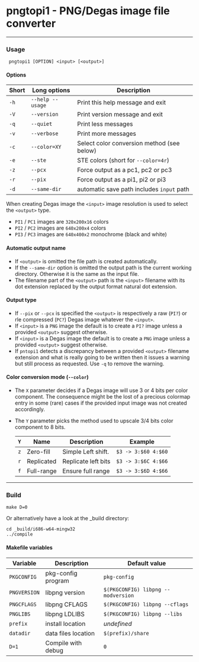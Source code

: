 # pngtopi1 - PNG/Degas image file converter

-------------------------------------------

### Usage

     pngtopi1 [OPTION] <input> [<output>]


#### Options

| Short|      Long options|                                 Description|
|------|------------------|--------------------------------------------|
| `-h` | `--help --usage` | Print this help message and exit           |
| `-V` | `--version`      | Print version message and exit             |
| `-q` | `--quiet`        | Print less messages                        |
| `-v` | `--verbose`      | Print more messages                        |
| `-c` | `--color=XY`     | Select color conversion method (see below) |
| `-e` | `--ste`          | STE colors (short for `--color=4r`)        |
| `-z` | `--pcx`          | Force output as a pc1, pc2 or pc3          |
| `-r` | `--pix`          | Force output as a pi1, pi2 or pi3          |
| `-d` | `--same-dir`     | automatic save path includes `input` path  |

  When creating Degas image the `<input>` image resolution is used to
  select the `<output>` type.
  
  - `PI1` / `PC1` images are `320x200x16` colors
  - `PI2` / `PC2` images are `640x200x4` colors
  - `PI3` / `PC3` images are `640x400x2` monochrome (black and white)


#### Automatic output name

  - If `<output>` is omitted the file path is created automatically.
  - If the `--same-dir` option is omitted the output path is the
    current working directory. Otherwise it is the same as the input
    file.
  - The filename part of the `<output>` path is the `<input>` filename
    with its dot extension replaced by the output format natural dot
    extension.


#### Output type

  - If `--pix` or `--pcx` is specified the `<output>` is respectively
    a raw (`PI?`) or rle compressed (`PC?`) Degas image whatever the
    `<input>`.
  - If `<input>` is a `PNG` image the default is to create a `PI?`
    image unless a provided `<output>` suggest otherwise.
  - If `<input>` is a Degas  image the default is to create a `PNG`
    image unless a provided `<output>` suggest otherwise.
  - If `pntopi1` detects a discrepancy between a provided `<output>`
    filename extension and what is really going to be written then it
    issues a warning but still process as requested. Use `-q` to
    remove the warning.


#### Color conversion mode (`--color`)

  - The `X` parameter decides if a Degas image will use 3 or 4 bits
    per color component.  The consequence might be the lost of a
    precious colormap entry in some (rare) cases if the provided input
    image was not created accordingly.
  - The `Y` parameter picks the method used to upscale 3/4 bits color
    component to 8 bits.
    
	| `Y` |       Name |          Description |             Example |
    |-----|------------|----------------------|---------------------|
    | `z` | Zero-fill  | Simple Left shift.   | `$3 -> 3:$60 4:$60` |
    | `r` | Replicated | Replicate left bits  | `$3 -> 3:$6C 4:$66` |
    | `f` | Full-range | Ensure full range    | `$3 -> 3:$6D 4:$66` |


---------------------------------------------------------------------

### Build

    make D=0

Or alternatively have a look at the _build directory:

    cd _build/i686-w64-mingw32
    ../compile

#### Makefile variables

|   Variable   | Description         | Default value                      |
|--------------|---------------------|------------------------------------|
| `PKGCONFIG`  | pkg-config program  | `pkg-config`                       |
| `PNGVERSION` | libpng version      | `$(PKGCONFIG) libpng --modversion` |
| `PNGCFLAGS`  | libpng CFLAGS       | `$(PKGCONFIG) libpng --cflags`     |
| `PNGLIBS`    | libpng LDLIBS       | `$(PKGCONFIG) libpng --libs`       |
| `prefix`     | install location    | *undefined*                        |
| `datadir`    | data files location | `$(prefix)/share`                  |
| `D=1`        | Compile with debug  | `0`
